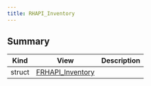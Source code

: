 ```yaml
---
title: RHAPI_Inventory
---
```


## Summary
| Kind | View | Description |
|------|------|-------------|
|struct|[FRHAPI_Inventory](/unreal-plugins/all/structfrhapi__inventory/#structFRHAPI__Inventory)||
